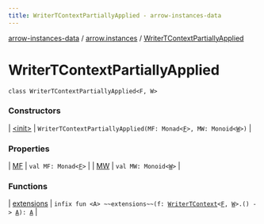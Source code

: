 ```yaml
---
title: WriterTContextPartiallyApplied - arrow-instances-data
---
```


[arrow-instances-data](../../index.html) / [arrow.instances](../index.html) / [WriterTContextPartiallyApplied](./index.html)

# WriterTContextPartiallyApplied

`class WriterTContextPartiallyApplied<F, W>`

### Constructors

| [&lt;init&gt;](-init-.html) | `WriterTContextPartiallyApplied(MF: Monad<`[`F`](index.html#F)`>, MW: Monoid<`[`W`](index.html#W)`>)` |

### Properties

| [MF](-m-f.html) | `val MF: Monad<`[`F`](index.html#F)`>` |
| [MW](-m-w.html) | `val MW: Monoid<`[`W`](index.html#W)`>` |

### Functions

| [extensions](extensions.html) | `infix fun <A> ~~extensions~~(f: `[`WriterTContext`](../-writer-t-context/index.html)`<`[`F`](index.html#F)`, `[`W`](index.html#W)`>.() -> `[`A`](extensions.html#A)`): `[`A`](extensions.html#A) |


